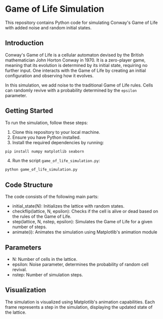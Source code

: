 # Game of Life Simulation

This repository contains Python code for simulating Conway's Game of Life with added noise and random initial states.

## Introduction

Conway's Game of Life is a cellular automaton devised by the British mathematician John Horton Conway in 1970. It is a zero-player game, meaning that its evolution is determined by its initial state, requiring no further input. One interacts with the Game of Life by creating an initial configuration and observing how it evolves.

In this simulation, we add noise to the traditional Game of Life rules. Cells can randomly revive with a probability determined by the `epsilon` parameter.

## Getting Started

To run the simulation, follow these steps:

1. Clone this repository to your local machine.
2. Ensure you have Python installed.
3. Install the required dependencies by running:
```bash
pip install numpy matplotlib seaborn
```
4. Run the script `game_of_life_simulation.py`:

```bash
python game_of_life_simulation.py
```

## Code Structure
The code consists of the following main parts:

* initial_state(N): Initializes the lattice with random states.
* checkflip(lattice, N, epsilon): Checks if the cell is alive or dead based on the rules of the Game of Life.
* step(lattice, N, nstep, epsilon): Simulates the Game of Life for a given number of steps.
* animate(i): Animates the simulation using Matplotlib's animation module

## Parameters
* N: Number of cells in the lattice.
* epsilon: Noise parameter, determines the probability of random cell revival.
* nstep: Number of simulation steps.

## Visualization
The simulation is visualized using Matplotlib's animation capabilities. Each frame represents a step in the simulation, displaying the updated state of the lattice.
